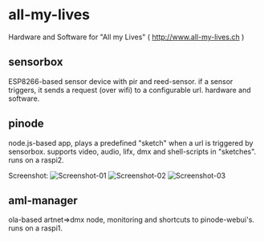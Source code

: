 # all-my-lives

Hardware and Software for "All my Lives" ( http://www.all-my-lives.ch )

## sensorbox

ESP8266-based sensor device with pir and reed-sensor. if a sensor triggers, it sends a request (over wifi) to a configurable url. hardware and software.


## pinode

node.js-based app, plays a predefined "sketch" when a url is triggered by sensorbox.
supports video, audio, lifx, dmx and shell-scripts in "sketches". runs on a raspi2.

Screenshot:
![Screenshot-01](http://i.imgur.com/yBY8MIR.png)
![Screenshot-02](http://i.imgur.com/2xsxpso.png)
![Screenshot-03](http://i.imgur.com/PMsXBq2.png)


## aml-manager

ola-based artnet=>dmx node, monitoring and shortcuts to pinode-webui's. runs on a raspi1.
